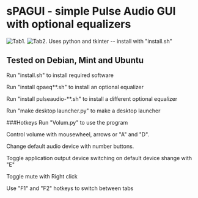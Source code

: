 # sPAGUI - simple Pulse Audio GUI with optional equalizers
![Tab1.](https://github.com/Bakterija/Volum/tree/master/load/screenshot.png)
![Tab2.](https://github.com/Bakterija/Volum/tree/master/load/screenshot2.png)
Uses python and tkinter -- install with "install.sh"

## Tested on Debian, Mint and Ubuntu
Run "install.sh" to install required software

Run "install qpaeq**.sh" to install an optional equalizer

Run "install pulseaudio-**.sh" to install a different optional equalizer

Run "make desktop launcher.py" to make a desktop launcher

###Hotkeys
Run "Volum.py" to use the program

Control volume with mousewheel, arrows or "A" and "D".

Change default audio device with number buttons.

Toggle application output device switching on default device shange with  "E"

Toggle mute with Right click

Use "F1" and "F2" hotkeys to switch between tabs
